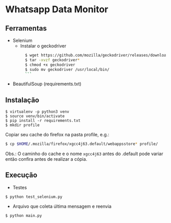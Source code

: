 # Whatsapp Data Monitor

## Ferramentas

- Selenium
  - Instalar o geckodriver
	  ```bash
		$ wget https://github.com/mozilla/geckodriver/releases/download/v0.18.0/geckodriver-v0.18.0-linux64.tar.gz
		$ tar -xvzf geckodriver*
		$ chmod +x geckodriver
		$ sudo mv geckodriver /usr/local/bin/
		```
- BeautifulSoup (requirements.txt)

## Instalação

```
$ virtualenv -p python3 venv
$ source venv/bin/activate
$ pip install -r requirements.txt
$ mkdir profile
```

Copiar seu cache do firefox na pasta profile, e.g.:

```bash
$ cp $HOME/.mozilla/firefox/xgcc4j63.default/webappsstore* profile/
```

Obs.: O caminho do cache e o nome ``xgcc4j63`` antes do .default pode variar
então confira antes de realizar a cópia.

## Execução

- Testes
```
$ python test_selenium.py
```

- Arquivo que coleta última mensagem e reenvia
```
$ python main.py
```
